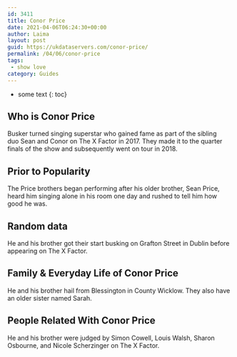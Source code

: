 ```yaml
---
id: 3411
title: Conor Price
date: 2021-04-06T06:24:30+00:00
author: Laima
layout: post
guid: https://ukdataservers.com/conor-price/
permalink: /04/06/conor-price
tags:
 - show love
category: Guides
---
```


* some text
{: toc}


## Who is Conor Price
                  
                  
                  
Busker turned singing superstar who gained fame as part of the sibling duo Sean and Conor on The X Factor in 2017. They made it to the quarter finals of the show and subsequently went on tour in 2018. 
                  
              
            
              
            
                
                
                
## Prior to Popularity
                  
                  
                  
The Price brothers began performing after his older brother, Sean Price, heard him singing alone in his room one day and rushed to tell him how good he was. 
                  
              
            
              
            
                
                
                
## Random data
                  
                  
                  
He and his brother got their start busking on Grafton Street in Dublin before appearing on The X Factor. 
                  
              
            
              
            
                
                
                
## Family & Everyday Life of Conor Price
                  
                  
                  
He and his brother hail from Blessington in County Wicklow. They also have an older sister named Sarah.
                  
              
            
              
            
                
                
                
## People Related With Conor Price
                  
                  
                  
He and his brother were judged by Simon Cowell, Louis Walsh, Sharon Osbourne, and Nicole Scherzinger on The X Factor. 
                  
              
            
              
            
                
              
            
              
              
            
            
              
            
          
          
          